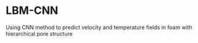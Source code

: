 # LBM-CNN
Using CNN method to predict velocity and temperature fields in foam with hierarchical pore structure
